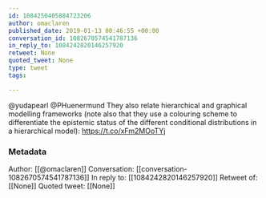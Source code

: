 ```yaml
---
id: 1084250405884723206
author: omaclaren
published_date: 2019-01-13 00:46:55 +00:00
conversation_id: 1082670574541787136
in_reply_to: 1084242820146257920
retweet: None
quoted_tweet: None
type: tweet
tags:

---
```


@yudapearl @PHuenermund They also relate hierarchical and graphical modelling frameworks (note also that they use a colouring scheme to differentiate the epistemic status of the different conditional distributions in a hierarchical model): https://t.co/xFm2MOoTYj

### Metadata

Author: [[@omaclaren]]
Conversation: [[conversation-1082670574541787136]]
In reply to: [[1084242820146257920]]
Retweet of: [[None]]
Quoted tweet: [[None]]
